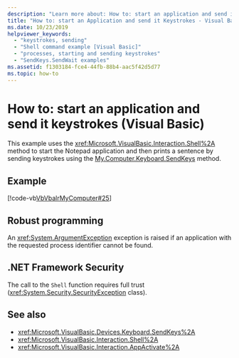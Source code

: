 ```yaml
---
description: "Learn more about: How to: start an application and send it keystrokes (Visual Basic)"
title: "How to: start an Application and send it Keystrokes - Visual Basic"
ms.date: 10/23/2019
helpviewer_keywords: 
  - "keystrokes, sending"
  - "Shell command example [Visual Basic]"
  - "processes, starting and sending keystrokes"
  - "SendKeys.SendWait examples"
ms.assetid: f1303184-fce4-44fb-88b4-aac5f42d5d77
ms.topic: how-to
---
```

# How to: start an application and send it keystrokes (Visual Basic)

This example uses the <xref:Microsoft.VisualBasic.Interaction.Shell%2A> method to start the Notepad application and then prints a sentence by sending keystrokes using the [My.Computer.Keyboard.SendKeys](xref:Microsoft.VisualBasic.Devices.Keyboard.SendKeys%2A) method.

## Example

[!code-vb[VbVbalrMyComputer#25](~/samples/snippets/visualbasic/VS_Snippets_VBCSharp/VbVbalrMyComputer/VB/Class2.vb#25)]

## Robust programming

An <xref:System.ArgumentException> exception is raised if an application with the requested process identifier cannot be found.  
  
## .NET Framework Security

The call to the `Shell` function requires full trust (<xref:System.Security.SecurityException> class).

## See also

- <xref:Microsoft.VisualBasic.Devices.Keyboard.SendKeys%2A>
- <xref:Microsoft.VisualBasic.Interaction.Shell%2A>
- <xref:Microsoft.VisualBasic.Interaction.AppActivate%2A>
